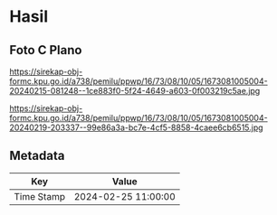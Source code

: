 # Hasil

## Foto C Plano

https://sirekap-obj-formc.kpu.go.id/a738/pemilu/ppwp/16/73/08/10/05/1673081005004-20240215-081248--1ce883f0-5f24-4649-a603-0f003219c5ae.jpg

https://sirekap-obj-formc.kpu.go.id/a738/pemilu/ppwp/16/73/08/10/05/1673081005004-20240219-203337--99e86a3a-bc7e-4cf5-8858-4caee6cb6515.jpg


## Metadata

| Key        | Value               |
| ---------- | ------------------- |
| Time Stamp | 2024-02-25 11:00:00 |



